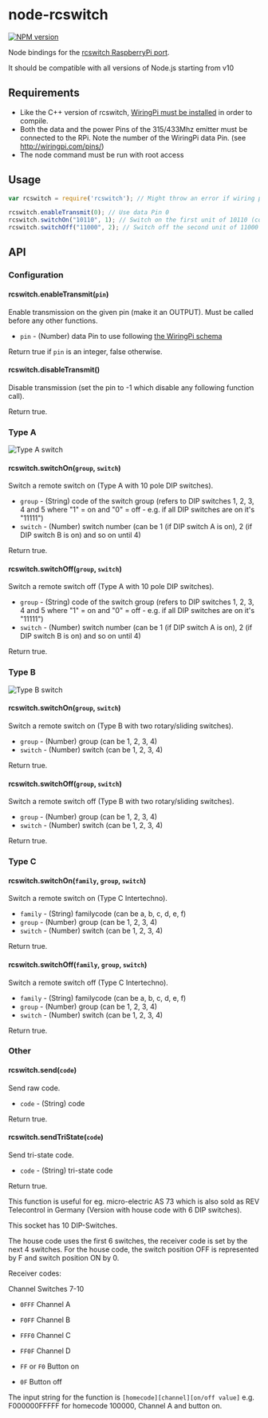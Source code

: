 node-rcswitch
=============

[![NPM version](https://badge.fury.io/js/rcswitch.svg)](http://badge.fury.io/js/rcswitch)

Node bindings for the [rcswitch RaspberryPi port](https://github.com/r10r/rcswitch-pi).

It should be compatible with all versions of Node.js starting from v10

## Requirements

* Like the C++ version of rcswitch, [WiringPi must be installed](https://projects.drogon.net/raspberry-pi/wiringpi/download-and-install/) in order to compile.
* Both the data and the power Pins of the 315/433Mhz emitter must be connected to the RPi. Note the number of the WiringPi data Pin. (see http://wiringpi.com/pins/)
* The node command must be run with root access

## Usage

```javascript
var rcswitch = require('rcswitch'); // Might throw an error if wiring pi init failed, or exit process if no root (must work on that)

rcswitch.enableTransmit(0); // Use data Pin 0
rcswitch.switchOn("10110", 1); // Switch on the first unit of 10110 (code 1x23x) group
rcswitch.switchOff("11000", 2); // Switch off the second unit of 11000 (code 12xxx) group
```

## API

### Configuration

#### rcswitch.enableTransmit(`pin`)

Enable transmission on the given pin (make it an OUTPUT). Must be called before any other functions.

* `pin` - (Number) data Pin to use following [the WiringPi schema](http://wiringpi.com/pins/)

Return true if `pin` is an integer, false otherwise.

#### rcswitch.disableTransmit()

Disable transmission (set the pin to -1 which disable any following function call).

Return true.

### Type A

![Type A switch](https://raw.github.com/marvinroger/node-rcswitch/master/img/type_a.jpg "Type A switch")

#### rcswitch.switchOn(`group`, `switch`)

Switch a remote switch on (Type A with 10 pole DIP switches).

* `group` - (String) code of the switch group (refers to DIP switches 1, 2, 3, 4 and 5 where "1" = on and "0" = off - e.g. if all DIP switches are on it's "11111")
* `switch` - (Number) switch number (can be 1 (if DIP switch A is on), 2 (if DIP switch B is on) and so on until 4)

Return true.

#### rcswitch.switchOff(`group`, `switch`)

Switch a remote switch off (Type A with 10 pole DIP switches).

* `group` - (String) code of the switch group (refers to DIP switches 1, 2, 3, 4 and 5 where "1" = on and "0" = off - e.g. if all DIP switches are on it's "11111")
* `switch` - (Number) switch number (can be 1 (if DIP switch A is on), 2 (if DIP switch B is on) and so on until 4)

Return true.

### Type B

![Type B switch](https://raw.github.com/marvinroger/node-rcswitch/master/img/type_b.jpg "Type B switch")

#### rcswitch.switchOn(`group`, `switch`)

Switch a remote switch on (Type B with two rotary/sliding switches).

* `group` - (Number) group (can be 1, 2, 3, 4)
* `switch` - (Number) switch (can be 1, 2, 3, 4)

Return true.

#### rcswitch.switchOff(`group`, `switch`)

Switch a remote switch off (Type B with two rotary/sliding switches).

* `group` - (Number) group (can be 1, 2, 3, 4)
* `switch` - (Number) switch (can be 1, 2, 3, 4)

Return true.

### Type C

#### rcswitch.switchOn(`family`, `group`, `switch`)

Switch a remote switch on (Type C Intertechno).

* `family` - (String) familycode (can be a, b, c, d, e, f)
* `group` - (Number) group (can be 1, 2, 3, 4)
* `switch` - (Number) switch (can be 1, 2, 3, 4)

Return true.

#### rcswitch.switchOff(`family`, `group`, `switch`)

Switch a remote switch off (Type C Intertechno).

* `family` - (String) familycode (can be a, b, c, d, e, f)
* `group` - (Number) group (can be 1, 2, 3, 4)
* `switch` - (Number) switch (can be 1, 2, 3, 4)

Return true.

### Other

#### rcswitch.send(`code`)

Send raw code.

* `code` - (String) code

Return true.

#### rcswitch.sendTriState(`code`)

Send tri-state code.

* `code` - (String) tri-state code

Return true.

This function is useful for eg. micro-electric AS 73 which is also sold as REV Telecontrol in Germany (Version with house code with 6 DIP switches).

This socket has 10 DIP-Switches.

The house code uses the first 6 switches, the receiver code is set by the next 4 switches. For the house code, the switch position OFF is represented by F and switch position ON by 0.

Receiver codes:

Channel	Switches 7-10
* `0FFF` Channel A
* `F0FF` Channel B
* `FFF0` Channel C
* `FF0F` Channel D

* `FF` or `F0` Button on
* `0F` Button off

The input string for the function is `[homecode][channel][on/off value]` 
e.g. F000000FFFFF for homecode 100000, Channel A and button on.
